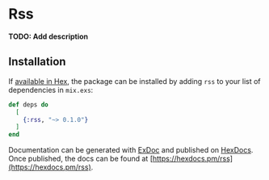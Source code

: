# Rss

**TODO: Add description**

## Installation

If [available in Hex](https://hex.pm/docs/publish), the package can be installed
by adding `rss` to your list of dependencies in `mix.exs`:

```elixir
def deps do
  [
    {:rss, "~> 0.1.0"}
  ]
end
```

Documentation can be generated with [ExDoc](https://github.com/elixir-lang/ex_doc)
and published on [HexDocs](https://hexdocs.pm). Once published, the docs can
be found at [https://hexdocs.pm/rss](https://hexdocs.pm/rss).

